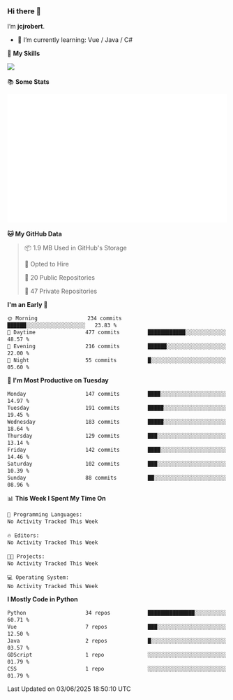 ### Hi there 👋

I’m **jcjrobert**.

- 🌱 I’m currently learning: Vue / Java / C#

🌟 **My Skills**

![](https://img.shields.io/badge/-Python-3e74a2?style=flat-square&logo=Python&logoColor=fff)

📚 **Some Stats**

![](https://github.com/jcjrobert/github-stats/blob/master/generated/overview.svg)

<!--START_SECTION:waka-->
**🐱 My GitHub Data** 

> 📦 1.9 MB Used in GitHub's Storage 
 > 
> 💼 Opted to Hire
 > 
> 📜 20 Public Repositories 
 > 
> 🔑 47 Private Repositories 
 > 
**I'm an Early 🐤** 

```text
🌞 Morning                234 commits         ██████░░░░░░░░░░░░░░░░░░░   23.83 % 
🌆 Daytime                477 commits         ████████████░░░░░░░░░░░░░   48.57 % 
🌃 Evening                216 commits         ██████░░░░░░░░░░░░░░░░░░░   22.00 % 
🌙 Night                  55 commits          █░░░░░░░░░░░░░░░░░░░░░░░░   05.60 % 
```
📅 **I'm Most Productive on Tuesday** 

```text
Monday                   147 commits         ████░░░░░░░░░░░░░░░░░░░░░   14.97 % 
Tuesday                  191 commits         █████░░░░░░░░░░░░░░░░░░░░   19.45 % 
Wednesday                183 commits         █████░░░░░░░░░░░░░░░░░░░░   18.64 % 
Thursday                 129 commits         ███░░░░░░░░░░░░░░░░░░░░░░   13.14 % 
Friday                   142 commits         ████░░░░░░░░░░░░░░░░░░░░░   14.46 % 
Saturday                 102 commits         ███░░░░░░░░░░░░░░░░░░░░░░   10.39 % 
Sunday                   88 commits          ██░░░░░░░░░░░░░░░░░░░░░░░   08.96 % 
```


📊 **This Week I Spent My Time On** 

```text
💬 Programming Languages: 
No Activity Tracked This Week

🔥 Editors: 
No Activity Tracked This Week

🐱‍💻 Projects: 
No Activity Tracked This Week

💻 Operating System: 
No Activity Tracked This Week
```

**I Mostly Code in Python** 

```text
Python                   34 repos            ███████████████░░░░░░░░░░   60.71 % 
Vue                      7 repos             ███░░░░░░░░░░░░░░░░░░░░░░   12.50 % 
Java                     2 repos             █░░░░░░░░░░░░░░░░░░░░░░░░   03.57 % 
GDScript                 1 repo              ░░░░░░░░░░░░░░░░░░░░░░░░░   01.79 % 
CSS                      1 repo              ░░░░░░░░░░░░░░░░░░░░░░░░░   01.79 % 
```




 Last Updated on 03/06/2025 18:50:10 UTC
<!--END_SECTION:waka-->
